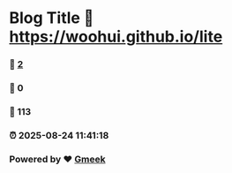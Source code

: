 # Blog Title :link: https://woohui.github.io/lite 
### :page_facing_up: [2](https://woohui.github.io/lite/tag.html) 
### :speech_balloon: 0 
### :hibiscus: 113 
### :alarm_clock: 2025-08-24 11:41:18 
### Powered by :heart: [Gmeek](https://github.com/Meekdai/Gmeek)
